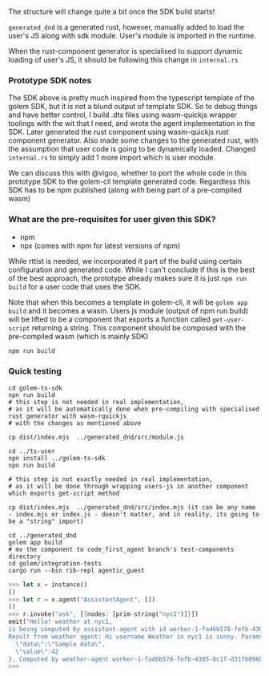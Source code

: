 The structure will change quite a bit once the SDK build starts!

`generated_dnd` is a generated rust, however, manually added to load the user's JS along with sdk module. User's module is imported 
in the runtime. 

When the rust-component generator is specialised to support dynamic loading of user's JS, it should be following this change
in `internal.rs`

### Prototype SDK notes

The SDK above is pretty much inspired from the typescript template of the golem SDK, but it is not a blund output of template SDK.
So to debug things and have better control, I build .dts files using wasm-quickjs wrapper toolings with the wit that I need, 
and wrote the agent implementation in the SDK. Later generated the rust component using wasm-quickjs rust component generator.
Also made some changes to the generated rust, with the assumption that user code is going to be dynamically loaded.
Changed `internal.rs` to simply add 1 more import which is user module. 

We can discuss this with @vigoo, whether to port the whole code in this prototype SDK to the golem-cli template generated code.
Regardless this SDK has to be npm published (along with being part of a pre-compiled wasm)

### What are the pre-requisites for user given this SDK?

* npm
* npx (comes with npm for latest versions of npm)

 
While rttist is needed, we incorporated it part of the build using certain configuration and generated code. 
While I can't conclude if this is the best of the best approach, the prototype already makes sure it is just `npm run build` 
for a user code that uses the SDK. 


Note that when this becomes a template in golem-cli, it will be `golem app build` and it becomes a wasm.
Users js module (output of npm run build) will be lifted to be a component that exports a function called `get-user-script` returning a string.
This component should be composed with the pre-compiled wasm (which is mainly SDK) 

```sh
npm run build
```

### Quick testing

```shell
cd golem-ts-sdk
npn run build
# this step is not needed in real implementation, 
# as it will be automatically done when pre-compiling with specialised rust generator with wasm-rquickjs
# with the changes as mentioned above

cp dist/index.mjs  ../generated_dnd/src/module.js
```

```shell
cd ../ts-user
npn install ../golem-ts-sdk
npn run build

# this step is not exactly needed in real implementation, 
# as it will be done through wrapping users-js in another component which exports get-script method

cp dist/index.mjs  ../generated_dnd/src/index.mjs (it can be any name - index.mjs or index.js - doesn't matter, and in reality, its going to be a "string" import)

```

```shell
cd ../generated_dnd
golem app build
# mv the component to code_first_agent branch's test-components directory
cd golem/integration-tests
cargo run --bin rib-repl agentic_guest
```

```rust
>>> let x = instance()
()
>>> let r = x.agent("AssistantAgent", [])
()
>>> r.invoke("ask", [{nodes: [prim-string("nyc1")]}])
emit("Hello! weather at nyc1,
is being computed by assistant-agent with id worker-1-fad6b578-fefb-4385-8c1f-d31f6096815d--AssistantAgent--2.,
Result from weather agent: Hi username Weather in nyc1 is sunny. Params passed: nyc1 {
  \"data\":\"Sample data\",
  \"value\":42
}. Computed by weather-agent worker-1-fad6b578-fefb-4385-8c1f-d31f6096815d--WeatherAgent--2. The query was done by assistant-agent worker-1-fad6b578-fefb-4385-8c1f-d31f6096815d--AssistantAgent--2 weather agent used worker-1-fad6b578-fefb-4385-8c1f-d31f6096815d--WeatherAgent--2")
>>>
```

